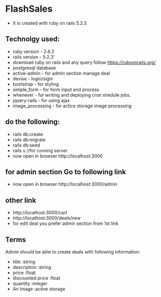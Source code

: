 # FlashSales
* It is created with ruby on rails 5.2.3

## Technolgy used:

* ruby version - 2.6.3
* rails version - 5.2.3'
* download ruby on rails and any query follow https://rubyonrails.org/
* postgresql database
* active-admin - for admin section manage deal
* devise - login/sigin
* bootstrap - for styling
* simple_form - for form input and process
* whenever -  for writing and deploying cron shedule jobs.
* jquery-rails - for using ajax
* image_processing - for actice storage image processing


## do the following:

* rails db:create
* rails db:migrate
* rails db:seed
* rails s //for running server
* now open in browser http://localhost:3000

## for admin section Go to following link 
* now open in browser http://localhost:3000/admin 

## other link
* http://localhost:3000/cart
* http://localhost:3000/deals/new
* for edit deal you prefer admin section from 1st link
## Terms

Admin should be able to create deals with following information:
* title :string
* description :string
* price :float
* discounted price :float
* quantity :integer
* An Image :active storage